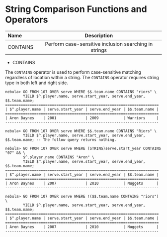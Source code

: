 # String Comparison Functions and Operators

| Name     | Description          |
|:-----    | :------------------: |
| CONTAINS | Perform case-sensitive inclusion searching in strings |

* CONTAINS

The `CONTAINS` operator is used to perform case-sensitive matching regardless of location within a string. The `CONTAINS` operator requires string type in both left and right side.

```ngql
nebula> GO FROM 107 OVER serve WHERE $$.team.name CONTAINS "riors" \
        YIELD $^.player.name, serve.start_year, serve.end_year, $$.team.name;
=====================================================================
| $^.player.name | serve.start_year | serve.end_year | $$.team.name |
=====================================================================
| Aron Baynes    | 2001             | 2009           | Warriors     |
---------------------------------------------------------------------

nebula> GO FROM 107 OVER serve WHERE $$.team.name CONTAINS "Riors" \
        YIELD $^.player.name, serve.start_year, serve.end_year, $$.team.name; -- The follow query returns nothing.

```

```ngql
nebula> GO FROM 107 OVER serve WHERE (STRING)serve.start_year CONTAINS "07" && \
        $^.player.name CONTAINS "Aron" \
        YIELD $^.player.name, serve.start_year, serve.end_year, $$.team.name;
=====================================================================
| $^.player.name | serve.start_year | serve.end_year | $$.team.name |
=====================================================================
| Aron Baynes    | 2007             | 2010           | Nuggets      |
---------------------------------------------------------------------
```

```ngql
nebula> GO FROM 107 OVER serve WHERE !($$.team.name CONTAINS "riors") \
        YIELD $^.player.name, serve.start_year, serve.end_year, $$.team.name;
=====================================================================
| $^.player.name | serve.start_year | serve.end_year | $$.team.name |
=====================================================================
| Aron Baynes    | 2007             | 2010           | Nuggets      |
---------------------------------------------------------------------
```
